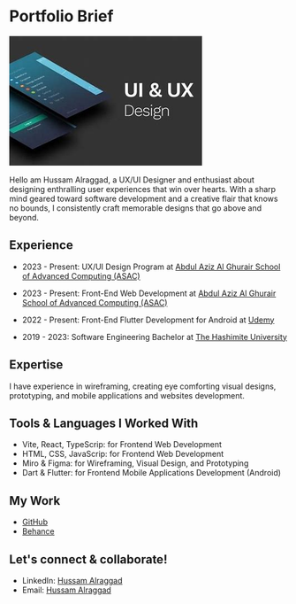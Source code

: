 # Portfolio Brief

![UX/UI logo](assets/UX_UI_logo.jpeg)

Hello am Hussam Alraggad, a UX/UI Designer and enthusiast about designing enthralling user experiences that win over hearts. With a sharp mind geared toward software development and a creative flair that knows no bounds, I consistently craft memorable designs that go above and beyond.

## Experience

- 2023 - Present: UX/UI Design Program at [Abdul Aziz Al Ghurair School of Advanced Computing (ASAC)](https://www.linkedin.com/company/asacltuc/mycompany/)

- 2023 - Present: Front-End Web Development at [Abdul Aziz Al Ghurair School of Advanced Computing (ASAC)](https://www.linkedin.com/company/asacltuc/mycompany/)

- 2022 - Present: Front-End Flutter Development for Android at [Udemy](https://www.udemy.com/)

- 2019 - 2023: Software Engineering Bachelor at [The Hashimite University](https://hu.edu.jo/)

## Expertise

I have experience in wireframing, creating eye comforting visual designs, prototyping, and mobile applications and websites development.

## Tools & Languages I Worked With

- Vite, React, TypeScrip: for Frontend Web Development
- HTML, CSS, JavaScrip: for Frontend Web Development
- Miro & Figma: for Wireframing, Visual Design, and Prototyping
- Dart & Flutter: for Frontend Mobile Applications Development (Android)

## My Work

- [GitHub](https://github.com/EngHussam23)
- [Behance](https://www.behance.net/HussamAlraggad)

## Let's connect & collaborate!

- LinkedIn: [Hussam Alraggad](https://www.linkedin.com/in/hussam-al-raggad/)
- Email: [Hussam Alraggad](mailto:egraggad60@gmail.com)
